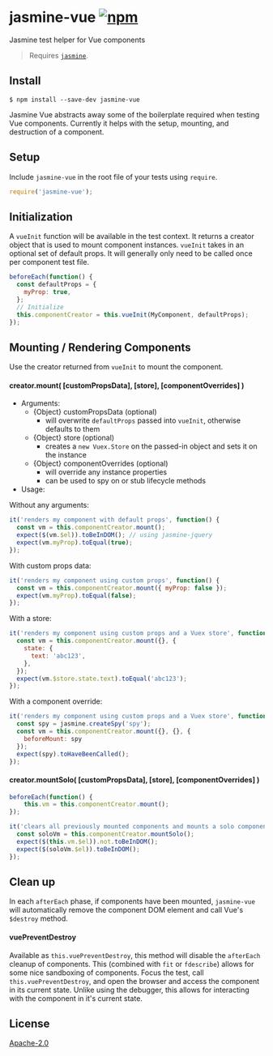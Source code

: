 # jasmine-vue [![npm](https://img.shields.io/npm/v/jasmine-vue.svg)](https://www.npmjs.com/package/jasmine-vue)

Jasmine test helper for Vue components

> Requires [`jasmine`](https://github.com/jasmine/jasmine).

## Install

```
$ npm install --save-dev jasmine-vue
```

Jasmine Vue abstracts away some of the boilerplate required when testing Vue components. Currently it helps with the setup, mounting, and destruction of a component.

## Setup

Include `jasmine-vue` in the root file of your tests using `require`.

```javascript
require('jasmine-vue');
```

## Initialization

A `vueInit` function will be available in the test context. It returns a creator object that is used to mount component instances. `vueInit` takes in an optional set of default props. It will generally only need to be called once per component test file.

```javascript
beforeEach(function() {
  const defaultProps = {
    myProp: true,
  };
  // Initialize
  this.componentCreator = this.vueInit(MyComponent, defaultProps);
});
```

## Mounting / Rendering Components

Use  the creator returned from `vueInit` to mount the component.

#### creator.mount( [customPropsData], [store], [componentOverrides] )

- Arguments:
    - {Object} customPropsData (optional)
        - will overwrite `defaultProps` passed into `vueInit`, otherwise defaults to them
    - {Object} store (optional)
        - creates a `new Vuex.Store` on the passed-in object and sets it on the instance
    - {Object} componentOverrides (optional)
        - will override any instance properties
        - can be used to spy on or stub lifecycle methods
- Usage:

Without any arguments:

```javascript
it('renders my component with default props', function() {
  const vm = this.componentCreator.mount();
  expect($(vm.$el)).toBeInDOM(); // using jasmine-jquery
  expect(vm.myProp).toEqual(true);
});
```

With custom props data:

```javascript
it('renders my component using custom props', function() {
  const vm = this.componentCreator.mount({ myProp: false });
  expect(vm.myProp).toEqual(false);
});
```

With a store:

```javascript
it('renders my component using custom props and a Vuex store', function() {
  const vm = this.componentCreator.mount({}, {
    state: {
      text: 'abc123',
    },
  });
  expect(vm.$store.state.text).toEqual('abc123');
});
```

With a component override:

```javascript
it('renders my component using custom props and a Vuex store', function() {
  const spy = jasmine.createSpy('spy');
  const vm = this.componentCreator.mount({}, {}, {
    beforeMount: spy
  });
  expect(spy).toHaveBeenCalled();
});
```

#### creator.mountSolo( [customPropsData], [store], [componentOverrides] )

```javascript
beforeEach(function() {
    this.vm = this.componentCreator.mount();
});

it('clears all previously mounted components and mounts a solo component', function() {
  const soloVm = this.componentCreator.mountSolo();
  expect($(this.vm.$el)).not.toBeInDOM();
  expect($(soloVm.$el)).toBeInDOM();
});
```

## Clean up

In each `afterEach` phase, if components have been mounted, `jasmine-vue` will automatically remove the component DOM element and call Vue's `$destroy` method.

#### vuePreventDestroy

Available as `this.vuePreventDestroy`, this method will disable the `afterEach` cleanup of components. This (combined with `fit` or `fdescribe`) allows for some nice sandboxing of components. Focus the test, call `this.vuePreventDestroy`, and open the browser and access the component in its current state. Unlike using the debugger, this allows for interacting with the component in it's current state.

## License

[Apache-2.0](/LICENSE)
